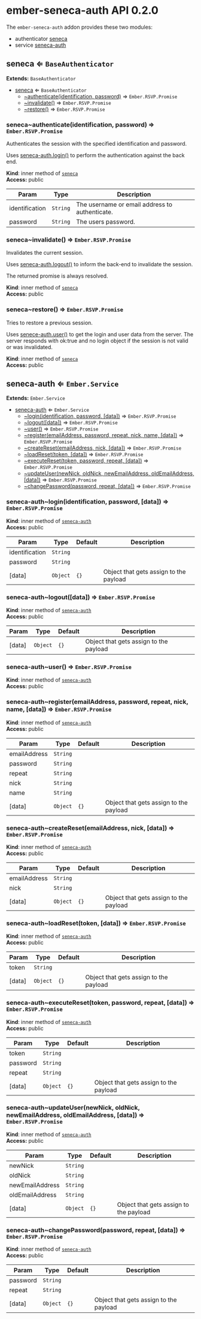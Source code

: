 # ember-seneca-auth API 0.2.0

The `ember-seneca-auth` addon provides these two modules:

 * authenticator [seneca](#module_seneca)
 * service [seneca-auth](#module_seneca-auth)


<a name="module_seneca"></a>

## seneca ⇐ <code>BaseAuthenticator</code>
**Extends:** <code>BaseAuthenticator</code>  

* [seneca](#module_seneca) ⇐ <code>BaseAuthenticator</code>
    * [~authenticate(identification, password)](#module_seneca..authenticate) ⇒ <code>Ember.RSVP.Promise</code>
    * [~invalidate()](#module_seneca..invalidate) ⇒ <code>Ember.RSVP.Promise</code>
    * [~restore()](#module_seneca..restore) ⇒ <code>Ember.RSVP.Promise</code>

<a name="module_seneca..authenticate"></a>

### seneca~authenticate(identification, password) ⇒ <code>Ember.RSVP.Promise</code>
Authenticates the session with the specified identification and password.

Uses [seneca-auth.login()](#module_seneca-auth..login) to perform the authentication against the back end.

**Kind**: inner method of <code>[seneca](#module_seneca)</code>  
**Access:** public  

| Param | Type | Description |
| --- | --- | --- |
| identification | <code>String</code> | The username or email address to authenticate. |
| password | <code>String</code> | The users password. |

<a name="module_seneca..invalidate"></a>

### seneca~invalidate() ⇒ <code>Ember.RSVP.Promise</code>
Invalidates the current session.

Uses [seneca-auth.logout()](#module_seneca-auth..login) to inform the back-end to invalidate the session.

The returned promise is always resolved.

**Kind**: inner method of <code>[seneca](#module_seneca)</code>  
**Access:** public  
<a name="module_seneca..restore"></a>

### seneca~restore() ⇒ <code>Ember.RSVP.Promise</code>
Tries to restore a previous session.

Uses [senece-auth.user()](#module_seneca-auth..user) to get the login and user data from the server. The
server responds with ok:true and no login object if the session is not valid or was invalidated.

**Kind**: inner method of <code>[seneca](#module_seneca)</code>  
**Access:** public  
<a name="module_seneca-auth"></a>

## seneca-auth ⇐ <code>Ember.Service</code>
**Extends:** <code>Ember.Service</code>  

* [seneca-auth](#module_seneca-auth) ⇐ <code>Ember.Service</code>
    * [~login(identification, password, [data])](#module_seneca-auth..login) ⇒ <code>Ember.RSVP.Promise</code>
    * [~logout([data])](#module_seneca-auth..logout) ⇒ <code>Ember.RSVP.Promise</code>
    * [~user()](#module_seneca-auth..user) ⇒ <code>Ember.RSVP.Promise</code>
    * [~register(emailAddress, password, repeat, nick, name, [data])](#module_seneca-auth..register) ⇒ <code>Ember.RSVP.Promise</code>
    * [~createReset(emailAddress, nick, [data])](#module_seneca-auth..createReset) ⇒ <code>Ember.RSVP.Promise</code>
    * [~loadReset(token, [data])](#module_seneca-auth..loadReset) ⇒ <code>Ember.RSVP.Promise</code>
    * [~executeReset(token, password, repeat, [data])](#module_seneca-auth..executeReset) ⇒ <code>Ember.RSVP.Promise</code>
    * [~updateUser(newNick, oldNick, newEmailAddress, oldEmailAddress, [data])](#module_seneca-auth..updateUser) ⇒ <code>Ember.RSVP.Promise</code>
    * [~changePassword(password, repeat, [data])](#module_seneca-auth..changePassword) ⇒ <code>Ember.RSVP.Promise</code>

<a name="module_seneca-auth..login"></a>

### seneca-auth~login(identification, password, [data]) ⇒ <code>Ember.RSVP.Promise</code>
**Kind**: inner method of <code>[seneca-auth](#module_seneca-auth)</code>  
**Access:** public  

| Param | Type | Default | Description |
| --- | --- | --- | --- |
| identification | <code>String</code> |  |  |
| password | <code>String</code> |  |  |
| [data] | <code>Object</code> | <code>{}</code> | Object that gets assign to the payload |

<a name="module_seneca-auth..logout"></a>

### seneca-auth~logout([data]) ⇒ <code>Ember.RSVP.Promise</code>
**Kind**: inner method of <code>[seneca-auth](#module_seneca-auth)</code>  
**Access:** public  

| Param | Type | Default | Description |
| --- | --- | --- | --- |
| [data] | <code>Object</code> | <code>{}</code> | Object that gets assign to the payload |

<a name="module_seneca-auth..user"></a>

### seneca-auth~user() ⇒ <code>Ember.RSVP.Promise</code>
**Kind**: inner method of <code>[seneca-auth](#module_seneca-auth)</code>  
**Access:** public  
<a name="module_seneca-auth..register"></a>

### seneca-auth~register(emailAddress, password, repeat, nick, name, [data]) ⇒ <code>Ember.RSVP.Promise</code>
**Kind**: inner method of <code>[seneca-auth](#module_seneca-auth)</code>  
**Access:** public  

| Param | Type | Default | Description |
| --- | --- | --- | --- |
| emailAddress | <code>String</code> |  |  |
| password | <code>String</code> |  |  |
| repeat | <code>String</code> |  |  |
| nick | <code>String</code> |  |  |
| name | <code>String</code> |  |  |
| [data] | <code>Object</code> | <code>{}</code> | Object that gets assign to the payload |

<a name="module_seneca-auth..createReset"></a>

### seneca-auth~createReset(emailAddress, nick, [data]) ⇒ <code>Ember.RSVP.Promise</code>
**Kind**: inner method of <code>[seneca-auth](#module_seneca-auth)</code>  
**Access:** public  

| Param | Type | Default | Description |
| --- | --- | --- | --- |
| emailAddress | <code>String</code> |  |  |
| nick | <code>String</code> |  |  |
| [data] | <code>Object</code> | <code>{}</code> | Object that gets assign to the payload |

<a name="module_seneca-auth..loadReset"></a>

### seneca-auth~loadReset(token, [data]) ⇒ <code>Ember.RSVP.Promise</code>
**Kind**: inner method of <code>[seneca-auth](#module_seneca-auth)</code>  
**Access:** public  

| Param | Type | Default | Description |
| --- | --- | --- | --- |
| token | <code>String</code> |  |  |
| [data] | <code>Object</code> | <code>{}</code> | Object that gets assign to the payload |

<a name="module_seneca-auth..executeReset"></a>

### seneca-auth~executeReset(token, password, repeat, [data]) ⇒ <code>Ember.RSVP.Promise</code>
**Kind**: inner method of <code>[seneca-auth](#module_seneca-auth)</code>  
**Access:** public  

| Param | Type | Default | Description |
| --- | --- | --- | --- |
| token | <code>String</code> |  |  |
| password | <code>String</code> |  |  |
| repeat | <code>String</code> |  |  |
| [data] | <code>Object</code> | <code>{}</code> | Object that gets assign to the payload |

<a name="module_seneca-auth..updateUser"></a>

### seneca-auth~updateUser(newNick, oldNick, newEmailAddress, oldEmailAddress, [data]) ⇒ <code>Ember.RSVP.Promise</code>
**Kind**: inner method of <code>[seneca-auth](#module_seneca-auth)</code>  
**Access:** public  

| Param | Type | Default | Description |
| --- | --- | --- | --- |
| newNick | <code>String</code> |  |  |
| oldNick | <code>String</code> |  |  |
| newEmailAddress | <code>String</code> |  |  |
| oldEmailAddress | <code>String</code> |  |  |
| [data] | <code>Object</code> | <code>{}</code> | Object that gets assign to the payload |

<a name="module_seneca-auth..changePassword"></a>

### seneca-auth~changePassword(password, repeat, [data]) ⇒ <code>Ember.RSVP.Promise</code>
**Kind**: inner method of <code>[seneca-auth](#module_seneca-auth)</code>  
**Access:** public  

| Param | Type | Default | Description |
| --- | --- | --- | --- |
| password | <code>String</code> |  |  |
| repeat | <code>String</code> |  |  |
| [data] | <code>Object</code> | <code>{}</code> | Object that gets assign to the payload |

